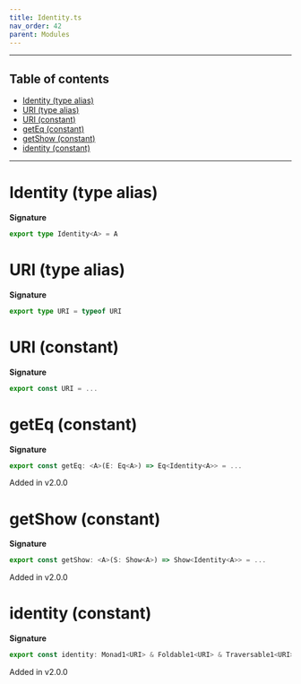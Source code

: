 ```yaml
---
title: Identity.ts
nav_order: 42
parent: Modules
---
```


---

<h2 class="text-delta">Table of contents</h2>

- [Identity (type alias)](#identity-type-alias)
- [URI (type alias)](#uri-type-alias)
- [URI (constant)](#uri-constant)
- [getEq (constant)](#geteq-constant)
- [getShow (constant)](#getshow-constant)
- [identity (constant)](#identity-constant)

---

# Identity (type alias)

**Signature**

```ts
export type Identity<A> = A
```

# URI (type alias)

**Signature**

```ts
export type URI = typeof URI
```

# URI (constant)

**Signature**

```ts
export const URI = ...
```

# getEq (constant)

**Signature**

```ts
export const getEq: <A>(E: Eq<A>) => Eq<Identity<A>> = ...
```

Added in v2.0.0

# getShow (constant)

**Signature**

```ts
export const getShow: <A>(S: Show<A>) => Show<Identity<A>> = ...
```

Added in v2.0.0

# identity (constant)

**Signature**

```ts
export const identity: Monad1<URI> & Foldable1<URI> & Traversable1<URI> & Alt1<URI> & Comonad1<URI> & ChainRec1<URI> = ...
```

Added in v2.0.0
